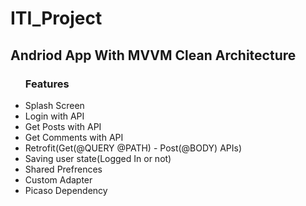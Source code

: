 # ITI_Project
<h2>Andriod App With MVVM Clean Architecture</h2>



<ul style="list-style-type:disc">
       <h3>Features</h3>
      <li>Splash Screen</li>
      <li>Login with API</li>
      <li>Get Posts with API</li>
      <li>Get Comments with API</li>
      <li>Retrofit(Get(@QUERY @PATH) - Post(@BODY) APIs)</li>
      <li>Saving user state(Logged In or not)</li>
      <li>Shared Prefrences</li>
      <li>Custom Adapter</li>
      <li>Picaso Dependency</li
</ul>
